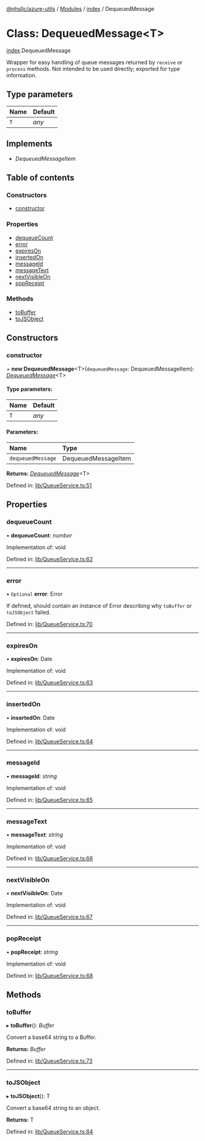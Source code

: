 [@nhsllc/azure-utils](../README.md) / [Modules](../modules.md) / [index](../modules/index.md) / DequeuedMessage

# Class: DequeuedMessage<T\>

[index](../modules/index.md).DequeuedMessage

Wrapper for easy handling of queue messages returned by `receive` or `process` methods.
Not intended to be used directly; exported for type information.

## Type parameters

Name | Default |
:------ | :------ |
`T` | *any* |

## Implements

* *DequeuedMessageItem*

## Table of contents

### Constructors

- [constructor](index.dequeuedmessage.md#constructor)

### Properties

- [dequeueCount](index.dequeuedmessage.md#dequeuecount)
- [error](index.dequeuedmessage.md#error)
- [expiresOn](index.dequeuedmessage.md#expireson)
- [insertedOn](index.dequeuedmessage.md#insertedon)
- [messageId](index.dequeuedmessage.md#messageid)
- [messageText](index.dequeuedmessage.md#messagetext)
- [nextVisibleOn](index.dequeuedmessage.md#nextvisibleon)
- [popReceipt](index.dequeuedmessage.md#popreceipt)

### Methods

- [toBuffer](index.dequeuedmessage.md#tobuffer)
- [toJSObject](index.dequeuedmessage.md#tojsobject)

## Constructors

### constructor

\+ **new DequeuedMessage**<T\>(`dequeuedMessage`: DequeuedMessageItem): [*DequeuedMessage*](index.dequeuedmessage.md)<T\>

#### Type parameters:

Name | Default |
:------ | :------ |
`T` | *any* |

#### Parameters:

Name | Type |
:------ | :------ |
`dequeuedMessage` | DequeuedMessageItem |

**Returns:** [*DequeuedMessage*](index.dequeuedmessage.md)<T\>

Defined in: [lib/QueueService.ts:51](https://github.com/nhsllc/azure-utils/blob/7c240ec/lib/QueueService.ts#L51)

## Properties

### dequeueCount

• **dequeueCount**: *number*

Implementation of: void

Defined in: [lib/QueueService.ts:62](https://github.com/nhsllc/azure-utils/blob/7c240ec/lib/QueueService.ts#L62)

___

### error

• `Optional` **error**: Error

If defined, should contain an instance of Error describing why `toBuffer` or `toJSObject` failed.

Defined in: [lib/QueueService.ts:70](https://github.com/nhsllc/azure-utils/blob/7c240ec/lib/QueueService.ts#L70)

___

### expiresOn

• **expiresOn**: Date

Implementation of: void

Defined in: [lib/QueueService.ts:63](https://github.com/nhsllc/azure-utils/blob/7c240ec/lib/QueueService.ts#L63)

___

### insertedOn

• **insertedOn**: Date

Implementation of: void

Defined in: [lib/QueueService.ts:64](https://github.com/nhsllc/azure-utils/blob/7c240ec/lib/QueueService.ts#L64)

___

### messageId

• **messageId**: *string*

Implementation of: void

Defined in: [lib/QueueService.ts:65](https://github.com/nhsllc/azure-utils/blob/7c240ec/lib/QueueService.ts#L65)

___

### messageText

• **messageText**: *string*

Implementation of: void

Defined in: [lib/QueueService.ts:66](https://github.com/nhsllc/azure-utils/blob/7c240ec/lib/QueueService.ts#L66)

___

### nextVisibleOn

• **nextVisibleOn**: Date

Implementation of: void

Defined in: [lib/QueueService.ts:67](https://github.com/nhsllc/azure-utils/blob/7c240ec/lib/QueueService.ts#L67)

___

### popReceipt

• **popReceipt**: *string*

Implementation of: void

Defined in: [lib/QueueService.ts:68](https://github.com/nhsllc/azure-utils/blob/7c240ec/lib/QueueService.ts#L68)

## Methods

### toBuffer

▸ **toBuffer**(): *Buffer*

Convert a base64 string to a Buffer.

**Returns:** *Buffer*

Defined in: [lib/QueueService.ts:73](https://github.com/nhsllc/azure-utils/blob/7c240ec/lib/QueueService.ts#L73)

___

### toJSObject

▸ **toJSObject**(): T

Convert a base64 string to an object.

**Returns:** T

Defined in: [lib/QueueService.ts:84](https://github.com/nhsllc/azure-utils/blob/7c240ec/lib/QueueService.ts#L84)
